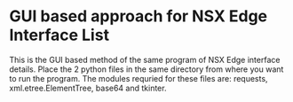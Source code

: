 # GUI based approach for NSX Edge Interface List

This is the GUI based method of the same program of NSX Edge interface details. Place the 2 python files in the same directory from where you want to run the program. The modules requried for these files are: requests, xml.etree.ElementTree, base64 and tkinter.


